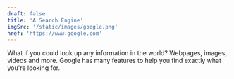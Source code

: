 ```yaml
---
draft: false
title: 'A Search Engine'
imgSrc: '/static/images/google.png'
href: 'https://www.google.com'
---
```


What if you could look up any information in the world? Webpages, images, videos
and more. Google has many features to help you find exactly what you're looking
for.
